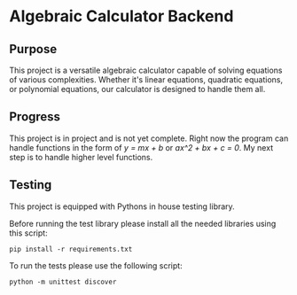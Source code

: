# Algebraic Calculator Backend

## Purpose

This project is a versatile algebraic calculator capable of solving equations of various complexities. Whether it's linear equations, quadratic equations, or polynomial equations, our calculator is designed to handle them all.

## Progress

This project is in project and is not yet complete. Right now the program can handle functions in the form of *y = mx + b* or *ax^2 + bx + c = 0*. My next step is to handle higher level functions.

## Testing

This project is equipped with Pythons in house testing library.

Before running the test library please install all the needed libraries using this script:

```
pip install -r requirements.txt
```

To run the tests please use the following script:

```
python -m unittest discover
```
